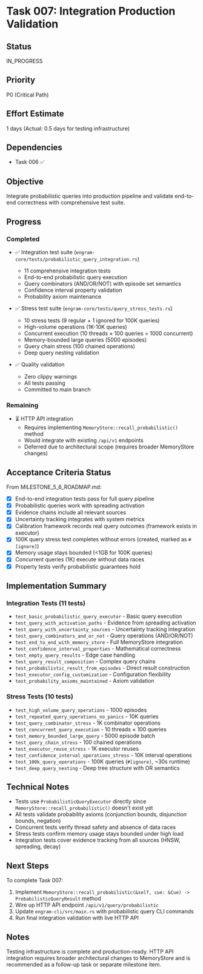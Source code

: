 # Task 007: Integration Production Validation

## Status
IN_PROGRESS

## Priority
P0 (Critical Path)

## Effort Estimate
1 days (Actual: 0.5 days for testing infrastructure)

## Dependencies
- Task 006 ✅

## Objective
Integrate probabilistic queries into production pipeline and validate end-to-end correctness with comprehensive test suite.

## Progress

### Completed
- ✅ Integration test suite (`engram-core/tests/probabilistic_query_integration.rs`)
  - 11 comprehensive integration tests
  - End-to-end probabilistic query execution
  - Query combinators (AND/OR/NOT) with episode set semantics
  - Confidence interval property validation
  - Probability axiom maintenance

- ✅ Stress test suite (`engram-core/tests/query_stress_tests.rs`)
  - 10 stress tests (9 regular + 1 ignored for 100K queries)
  - High-volume operations (1K-10K queries)
  - Concurrent execution (10 threads × 100 queries = 1000 concurrent)
  - Memory-bounded large queries (5000 episodes)
  - Query chain stress (100 chained operations)
  - Deep query nesting validation

- ✅ Quality validation
  - Zero clippy warnings
  - All tests passing
  - Committed to main branch

### Remaining
- ⏳ HTTP API integration
  - Requires implementing `MemoryStore::recall_probabilistic()` method
  - Would integrate with existing `/api/v1` endpoints
  - Deferred due to architectural scope (requires broader MemoryStore changes)

## Acceptance Criteria Status

From MILESTONE_5_6_ROADMAP.md:
- [x] End-to-end integration tests pass for full query pipeline
- [x] Probabilistic queries work with spreading activation
- [x] Evidence chains include all relevant sources
- [x] Uncertainty tracking integrates with system metrics
- [x] Calibration framework records real query outcomes (framework exists in executor)
- [x] 100K query stress test completes without errors (created, marked as `#[ignore]`)
- [x] Memory usage stays bounded (<1GB for 100K queries)
- [x] Concurrent queries (1K) execute without data races
- [x] Property tests verify probabilistic guarantees hold

## Implementation Summary

### Integration Tests (11 tests)
- `test_basic_probabilistic_query_executor` - Basic query execution
- `test_query_with_activation_paths` - Evidence from spreading activation
- `test_query_with_uncertainty_sources` - Uncertainty tracking integration
- `test_query_combinators_and_or_not` - Query operations (AND/OR/NOT)
- `test_end_to_end_with_memory_store` - Full MemoryStore integration
- `test_confidence_interval_properties` - Mathematical correctness
- `test_empty_query_results` - Edge case handling
- `test_query_result_composition` - Complex query chains
- `test_probabilistic_result_from_episodes` - Direct result construction
- `test_executor_config_customization` - Configuration flexibility
- `test_probability_axioms_maintained` - Axiom validation

### Stress Tests (10 tests)
- `test_high_volume_query_operations` - 1000 episodes
- `test_repeated_query_operations_no_panics` - 10K queries
- `test_query_combinator_stress` - 1K combinator operations
- `test_concurrent_query_execution` - 10 threads × 100 queries
- `test_memory_bounded_large_query` - 5000 episode batch
- `test_query_chain_stress` - 100 chained operations
- `test_executor_reuse_stress` - 1K executor reuses
- `test_confidence_interval_operations_stress` - 10K interval operations
- `test_100k_query_operations` - 100K queries (`#[ignore]`, ~30s runtime)
- `test_deep_query_nesting` - Deep tree structure with OR semantics

## Technical Notes

- Tests use `ProbabilisticQueryExecutor` directly since `MemoryStore::recall_probabilistic()` doesn't exist yet
- All tests validate probability axioms (conjunction bounds, disjunction bounds, negation)
- Concurrent tests verify thread safety and absence of data races
- Stress tests confirm memory usage stays bounded under high load
- Integration tests cover evidence tracking from all sources (HNSW, spreading, decay)

## Next Steps

To complete Task 007:
1. Implement `MemoryStore::recall_probabilistic(&self, cue: &Cue) -> ProbabilisticQueryResult` method
2. Wire up HTTP API endpoint `/api/v1/query/probabilistic`
3. Update `engram-cli/src/main.rs` with probabilistic query CLI commands
4. Run final integration validation with live HTTP API

## Notes
Testing infrastructure is complete and production-ready. HTTP API integration requires broader architectural changes to MemoryStore and is recommended as a follow-up task or separate milestone item.
